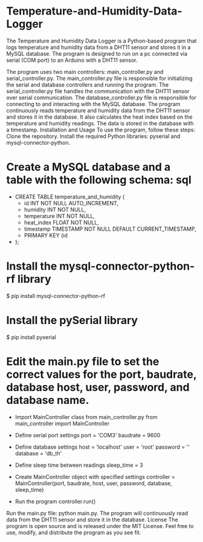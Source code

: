 # Temperature-and-Humidity-Data-Logger
The Temperature and Humidity Data Logger is a Python-based program that logs temperature and humidity data from a DHT11 sensor and stores it in a MySQL database. The program is designed to run on a pc connected via serial (COM port) to an Arduino with a DHT11 sensor.

The program uses two main controllers: main_controller.py and serial_controller.py. The main_controller.py file is responsible for initializing the serial and database controllers and running the program. The serial_controller.py file handles the communication with the DHT11 sensor over serial communication. The database_controller.py file is responsible for connecting to and interacting with the MySQL database.  The program continuously reads temperature and humidity data from the DHT11 sensor and stores it in the database. It also calculates the heat index based on the temperature and humidity readings. The data is stored in the database with a timestamp.  Installation and Usage To use the program, follow these steps:  Clone the repository. Install the required Python libraries: pyserial and mysql-connector-python. 

# Create a MySQL database and a table with the following schema:  sql 

* CREATE TABLE temperature_and_humidity (
  * id INT NOT NULL AUTO_INCREMENT,
  * humidity INT NOT NULL,
  * temperature INT NOT NULL,
  * heat_index FLOAT NOT NULL,
  * timestamp TIMESTAMP NOT NULL DEFAULT CURRENT_TIMESTAMP,
  * PRIMARY KEY (id
* ); 

# Install the mysql-connector-python-rf library

$ pip install mysql-connector-python-rf

# Install the pySerial library

$ pip install pyserial

# Edit the main.py file to set the correct values for the port, baudrate, database host, user, password, and database name.  

* Import MainController class from main_controller.py
from main_controller import MainController

* Define serial port settings
port = 'COM3'
baudrate = 9600

* Define database settings
host = 'localhost'
user = 'root'
password = ''
database = 'db_th'

* Define sleep time between readings
sleep_time = 3

* Create MainController object with specified settings
controller = MainController(port, baudrate, host, user, password, database, sleep_time)

* Run the program
controller.run()

Run the main.py file: python main.py.  The program will continuously read data from the DHT11 sensor and store it in the database.
License The program is open source and is released under the MIT License. Feel free to use, modify, and distribute the program as you see fit.
